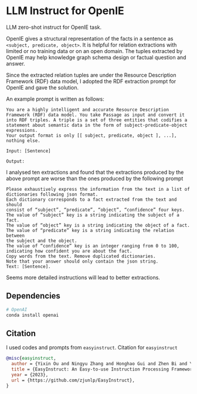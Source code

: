 # LLM Instruct for OpenIE

LLM zero-shot instruct for OpenIE task.

OpenIE gives a structural representation of the facts in a sentence as `<subject, predicate, object>`. It is helpful for relation extractions with limited or no training data or on an open domain. The tuples extracted by OpenIE may help knowledge graph schema design or factual question and answer.

Since the extracted relation tuples are under the Resource Description Framework (RDF) data model, I adopted the RDF extraction prompt for OpenIE and gave the solution.

An example prompt is written as follows:

```
You are a highly intelligent and accurate Resource Description Framework (RDF) data model. You take Passage as input and convert it into RDF triples. A triple is a set of three entities that codifies a statement about semantic data in the form of subject-predicate-object expressions.
Your output format is only [[ subject, predicate, object ], ...], nothing else.

Input: [Sentence]

Output: 
```

I analysed ten extractions and found that the extractions produced by the above prompt are worse than the ones produced by the following prompt

```
Please exhaustively express the information from the text in a list of
dictionaries following json format.
Each dictionary corresponds to a fact extracted from the text and should
consist of “subject”, “predicate”, “object”, “confidence” four keys.
The value of “subject” key is a string indicating the subject of a fact.
The value of “object” key is a string indicating the object of a fact.
The value of “predicate” key is a string indicating the relation between
the subject and the object.
The value of “confidence” key is an integer ranging from 0 to 100,
indicating how confident you are about the fact.
Copy words from the text. Remove duplicated dictionaries.
Note that your answer should only contain the json string.
Text: [Sentence].
```

Seems more detailed instructions will lead to better extractions.

## Dependencies

```bash
# OpenAI
conda install openai
```

## Citation

I used codes and prompts from `easyinstruct`. Citation for `easyinstruct`

```bibtex
@misc{easyinstruct,
  author = {Yixin Ou and Ningyu Zhang and Honghao Gui and Zhen Bi and Yida Xue and Runnan Fang and Kangwei Liu and Lei Li and Shuofei Qiao and Huajun Chen},
  title = {EasyInstruct: An Easy-to-use Instruction Processing Framework for Large Language Models},
  year = {2023},
  url = {https://github.com/zjunlp/EasyInstruct},
}
```
